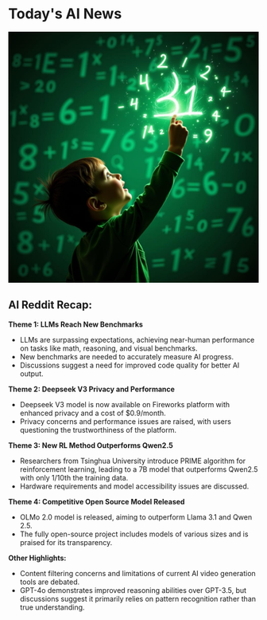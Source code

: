
# Today's AI News

![Todays Image](pictures/20250104_102123.png)

## AI Reddit Recap:

**Theme 1: LLMs Reach New Benchmarks**

- LLMs are surpassing expectations, achieving near-human performance on tasks like math, reasoning, and visual benchmarks. 
- New benchmarks are needed to accurately measure AI progress.
- Discussions suggest a need for improved code quality for better AI output.


**Theme 2: Deepseek V3 Privacy and Performance**

- Deepseek V3 model is now available on Fireworks platform with enhanced privacy and a cost of $0.9/month.
- Privacy concerns and performance issues are raised, with users questioning the trustworthiness of the platform.


**Theme 3: New RL Method Outperforms Qwen2.5**

- Researchers from Tsinghua University introduce PRIME algorithm for reinforcement learning, leading to a 7B model that outperforms Qwen2.5 with only 1/10th the training data.
- Hardware requirements and model accessibility issues are discussed.


**Theme 4: Competitive Open Source Model Released**

- OLMo 2.0 model is released, aiming to outperform Llama 3.1 and Qwen 2.5.
- The fully open-source project includes models of various sizes and is praised for its transparency.


**Other Highlights:**

- Content filtering concerns and limitations of current AI video generation tools are debated.
- GPT-4o demonstrates improved reasoning abilities over GPT-3.5, but discussions suggest it primarily relies on pattern recognition rather than true understanding.
